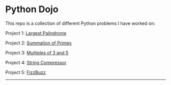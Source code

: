 # Python Dojo


This repo is a collection of different Python problems I have worked on:


Project 1: [Largest Palindrome][1-1A]

Project 2: [Summation of Primes][1-1B]

Project 3: [Multiples of 3 and 5][1-1C]

Project 4: [String Compressor][1-1D]

Project 5: [FizzBuzz][1-1E]


[1-1A]:  ./Python_Projects/Largest_Palindrome
[1-1B]:  ./Python_Projects/Summation_of_Primes
[1-1C]:  ./Python_Projects/Multiples_of_3_and_5
[1-1D]:  ./Python_Projects/String_Compressor
[1-1E]:  ./Python_Projects/FizzBuzz

---